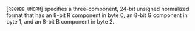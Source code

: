[`R8G8B8_UNORM`] specifies a three-component, 24-bit
unsigned normalized format that has an 8-bit R component in byte 0, an
8-bit G component in byte 1, and an 8-bit B component in byte 2.